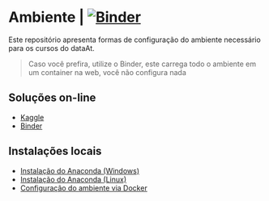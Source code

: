 # Ambiente | [![Binder](https://mybinder.org/badge_logo.svg)](https://mybinder.org/v2/gh/M3nin0/ambiente-dataat/master)

Este repositório apresenta formas de configuração do ambiente necessário para os cursos do dataAt.

> Caso você prefira, utilize o Binder, este carrega todo o ambiente em um container na web, você não configura nada

## Soluções on-line

- [Kaggle]()
- [Binder]()

## Instalações locais

- [Instalação do Anaconda (Windows)](install-anaconda-windows.md)
- [Instalação do Anaconda (Linux)](install-python-linux.md)
- [Configuração do ambiente via Docker](install-env-docker.md)
